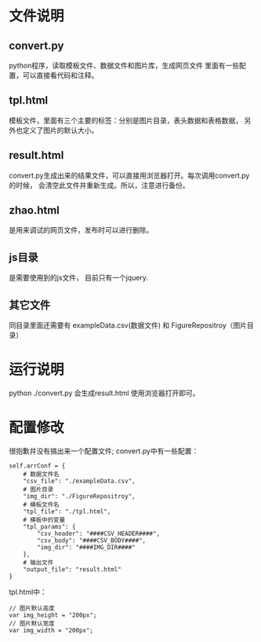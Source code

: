 # 文件说明

## convert.py
python程序，读取模板文件、数据文件和图片库，生成网页文件
里面有一些配置，可以直接看代码和注释。

## tpl.html
模板文件，里面有三个主要的标签：分别是图片目录，表头数据和表格数据， 另外也定义了图片的默认大小。

## result.html
convert.py生成出来的结果文件，可以直接用浏览器打开。每次调用convert.py的时候， 会清空此文件并重新生成。所以，注意进行备份。

## zhao.html 
是用来调试的网页文件，发布时可以进行删除。

## js目录
是需要使用到的js文件， 目前只有一个jquery.


## 其它文件
同目录里面还需要有 exampleData.csv(数据文件) 和 FigureRepositroy（图片目录）



# 运行说明
python ./convert.py
会生成result.html
使用浏览器打开即可。


# 配置修改
很抱歉并没有搞出来一个配置文件;
convert.py中有一些配置：
```
self.arrConf = {
    # 数据文件名
    "csv_file": "./exampleData.csv",
    # 图片目录
    "img_dir": "./FigureRepositroy",
    # 模板文件名
    "tpl_file": "./tpl.html",
    # 模板中的变量
    "tpl_params": {
        "csv_header": "####CSV_HEADER####",
        "csv_body": "####CSV_BODY####",
        "img_dir": "####IMG_DIR####"
    },
    # 输出文件
    "output_file": "result.html"
}
```

tpl.html中：
```
// 图片默认高度
var img_height = "200px";
// 图片默认宽度
var img_width = "200px";
```

